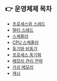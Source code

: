 ## 👉 운영체제 목차

- [프로세스와 스레드]()
- [멀티 스레드]()
- [스케줄러]()
- [CPU 스케줄러]()
- [동기와 비동기]()
- [프로세스 동기화]()
- [메모리 관리 전략]()
- [가상 메모리]()
- [캐시]()
